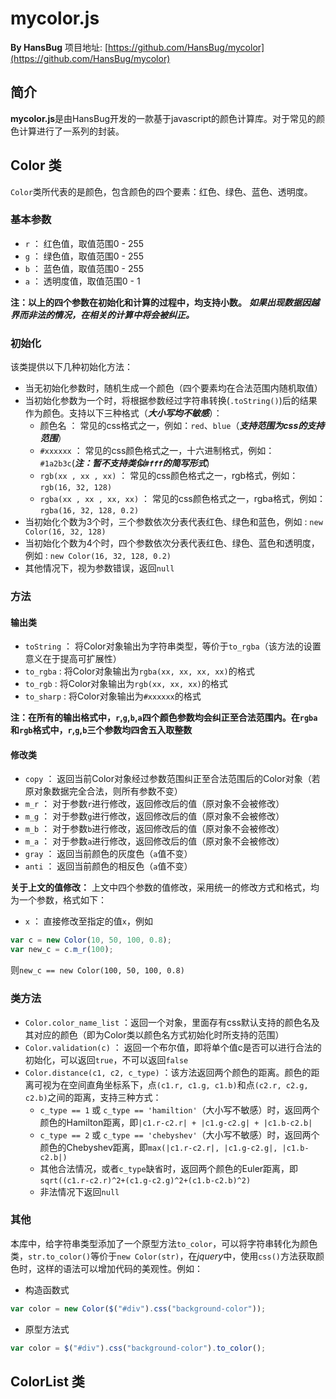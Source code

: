 # mycolor.js

**By HansBug** 项目地址: [https://github.com/HansBug/mycolor](https://github.com/HansBug/mycolor)

## 简介
**mycolor.js**是由HansBug开发的一款基于javascript的颜色计算库。对于常见的颜色计算进行了一系列的封装。

## Color 类

`Color`类所代表的是颜色，包含颜色的四个要素：红色、绿色、蓝色、透明度。

### 基本参数
* `r` ： 红色值，取值范围0 - 255
* `g` ： 绿色值，取值范围0 - 255
* `b` ： 蓝色值，取值范围0 - 255
* `a` ： 透明度值，取值范围0 - 1

**注：以上的四个参数在初始化和计算的过程中，均支持小数。** ***如果出现数据因越界而非法的情况，在相关的计算中将会被纠正。***

### 初始化
该类提供以下几种初始化方法：
* 当无初始化参数时，随机生成一个颜色（四个要素均在合法范围内随机取值）
* 当初始化参数为一个时，将根据参数经过字符串转换(`.toString()`)后的结果作为颜色。支持以下三种格式（***大小写均不敏感***）：
	* 颜色名 ： 常见的css格式之一，例如：`red`、`blue`（***支持范围为css的支持范围***）
	* `#xxxxxx` ： 常见的css颜色格式之一，十六进制格式，例如：`#1a2b3c`(***注：暂不支持类似`#fff`的简写形式***)
	* `rgb(xx , xx , xx)` ： 常见的css颜色格式之一，rgb格式，例如：`rgb(16, 32, 128)`
	* `rgba(xx , xx , xx, xx)` ： 常见的css颜色格式之一，rgba格式，例如：`rgba(16, 32, 128, 0.2)`
* 当初始化个数为3个时，三个参数依次分表代表红色、绿色和蓝色，例如 : `new Color(16, 32, 128)`
* 当初始化个数为4个时，四个参数依次分表代表红色、绿色、蓝色和透明度，例如 : `new Color(16, 32, 128, 0.2)`
* 其他情况下，视为参数错误，返回`null`

### 方法
#### 输出类
* `toString` ： 将Color对象输出为字符串类型，等价于`to_rgba`（该方法的设置意义在于提高可扩展性）
* `to_rgba` : 将Color对象输出为`rgba(xx, xx, xx, xx)`的格式
* `to_rgb` : 将Color对象输出为`rgb(xx, xx, xx)`的格式
* `to_sharp` : 将Color对象输出为`#xxxxxx`的格式

**注：在所有的输出格式中，`r`,`g`,`b`,`a`四个颜色参数均会纠正至合法范围内。在`rgba`和`rgb`格式中，`r`,`g`,`b`三个参数均四舍五入取整数**

#### 修改类
* `copy` ： 返回当前Color对象经过参数范围纠正至合法范围后的Color对象（若原对象数据完全合法，则所有参数不变）
* `m_r` ： 对于参数`r`进行修改，返回修改后的值（原对象不会被修改）
* `m_g` ： 对于参数`g`进行修改，返回修改后的值（原对象不会被修改）
* `m_b` ： 对于参数`b`进行修改，返回修改后的值（原对象不会被修改）
* `m_a` ： 对于参数`a`进行修改，返回修改后的值（原对象不会被修改）
* `gray` ： 返回当前颜色的灰度色（`a`值不变）
* `anti` ： 返回当前颜色的相反色（`a`值不变）

**关于上文的值修改：**
上文中四个参数的值修改，采用统一的修改方式和格式，均为一个参数，格式如下：
* `x` ： 直接修改至指定的值`x`，例如
```javascript
var c = new Color(10, 50, 100, 0.8);
var new_c = c.m_r(100);
```
则`new_c == new Color(100, 50, 100, 0.8)`

### 类方法
* `Color.color_name_list` ：返回一个对象，里面存有css默认支持的颜色名及其对应的颜色（即为Color类以颜色名方式初始化时所支持的范围）
* `Color.validation(c)` ： 返回一个布尔值，即将单个值c是否可以进行合法的初始化，可以返回`true`，不可以返回`false`
* `Color.distance(c1, c2, c_type)` ：该方法返回两个颜色的距离。颜色的距离可视为在空间直角坐标系下，点`(c1.r, c1.g, c1.b)`和点`(c2.r, c2.g, c2.b)`之间的距离，支持三种方式：
	* `c_type == 1` 或 `c_type == 'hamiltion'`（大小写不敏感）时，返回两个颜色的Hamilton距离，即`|c1.r-c2.r| + |c1.g-c2.g| + |c1.b-c2.b|`
	* `c_type == 2` 或 `c_type == 'chebyshev'`（大小写不敏感）时，返回两个颜色的Chebyshev距离，即`max(|c1.r-c2.r|, |c1.g-c2.g|, |c1.b-c2.b|)`
	* 其他合法情况，或者`c_type`缺省时，返回两个颜色的Euler距离，即`sqrt((c1.r-c2.r)^2+(c1.g-c2.g)^2+(c1.b-c2.b)^2)`
	* 非法情况下返回`null`


### 其他
本库中，给字符串类型添加了一个原型方法`to_color`，可以将字符串转化为颜色类，`str.to_color()`等价于`new Color(str)`，在*jquery*中，使用`css()`方法获取颜色时，这样的语法可以增加代码的美观性。例如：
* 构造函数式
```javascript
var color = new Color($("#div").css("background-color"));
```

* 原型方法式
```javascript
var color = $("#div").css("background-color").to_color();
```


## ColorList 类


